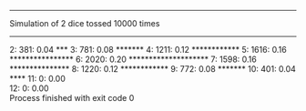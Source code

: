 ***
Simulation of 2 dice tossed 10000 times
***


  2:    381:   0.04 *** 
  3:    781:   0.08 ******* 
  4:   1211:   0.12 ************ 
  5:   1616:   0.16 **************** 
  6:   2020:   0.20 ******************** 
  7:   1598:   0.16 *************** 
  8:   1220:   0.12 ************ 
  9:    772:   0.08 ******* 
 10:    401:   0.04 **** 
 11:      0:   0.00  
 12:      0:   0.00  
Process finished with exit code 0